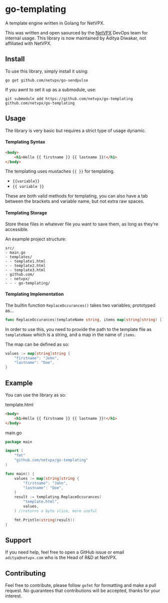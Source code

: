 # go-templating
A template engine written in Golang for NetVPX.

This was written and open saourced by the [NetVPX](https://netvpx.com/) DevOps team for internal usage. This library is now maintained by Aditya Diwakar, not affiliated with NetVPX.

## Install

To use this library, simply install it using:

```
go get github.com/netvpx/go-sendpulse
```

If you awnt to set it up as a submodule, use:

```
git submodule add https://github.com/netvpx/go-templating github.com/netvpx/go-templating
```

## Usage

The library is very basic but requires a strict type of usage dynamic.

#### Templating Syntax

```html
<body>
    <h1>Hello {{ firstname }} {{ lastname }}!</h1>
</body>
```

The templating uses mustaches ``{{ }}`` for templating.

- ``{{variable}}`` 
- ``{{ variable }}``

These are both valid methods for templating, you can also have a tab between the brackets and variable name, but not extra raw spaces.

#### Templating Storage

Store these files in whatever file you want to save them, as long as they're accessible. 

An example project structure:

```
src/
- main.go
- templates/
- - template1.html
- - template2.html
- - template3.html
- github.com/
- - netvpx/
- - - go-templating/ 
```

#### Templating Implementation

The builtin function ``ReplaceOccurances()`` takes two variables; prototyped as...

```go
func ReplaceOccurances(templateName string, items map[string]string) []byte
```

In order to use this, you need to provide the path to the template file as ``templateName`` which is a string, and a map in the name of ``items``.

The map can be defined as so:
```go
values := map[string]string {
    "firstname": "John",
    "lastname": "Doe",
}
```

## Example

You can use the library as so:

template.html
```html
<body>
    <h1>Hello {{ firstname }} {{ lastname }}!</h1>
</body>
```

main.go
```go
package main

import (
    "fmt"
    "github.com/netvpx/go-templating"
)

func main() {
    values := map[string]string {
        "firstname": "John",
        "lastname": "Doe",
    }
    result := templating.ReplaceOccurances(
        "template.html",
        values,
    ) //returns a byte slice, more useful

    fmt.Println(string(result))
}
```

## Support

If you need help, feel free to open a GitHub issue or email ``aditya@netvpx.com`` who is the Head of R&D at NetVPX.

## Contributing

Feel free to contribute, please follow ``gofmt`` for formatting and make a pull request. No guarantees that contributions will be accepted, thanks for your interest.
